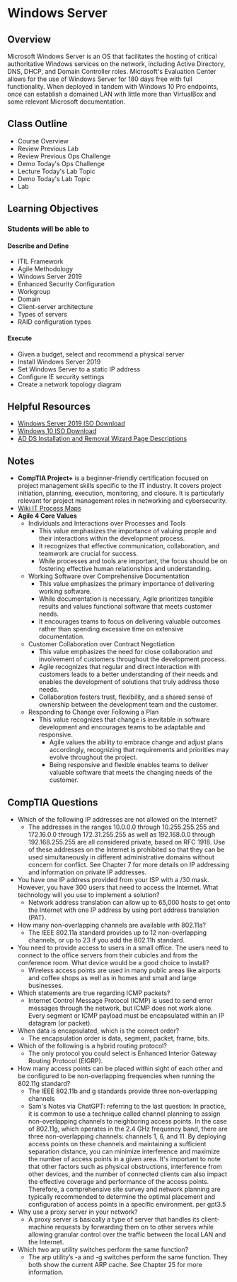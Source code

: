 # Windows Server

## Overview

Microsoft Windows Server is an OS that facilitates the hosting of critical authoritative Windows services on the network, including Active Directory, DNS, DHCP, and Domain Controller roles. Microsoft's Evaluation Center allows for the use of Windows Server for 180 days free with full functionality. When deployed in tandem with Windows 10 Pro endpoints, once can establish a domained LAN with little more than VirtualBox and some relevant Microsoft documentation.

## Class Outline

- Course Overview
- Review Previous Lab
- Review Previous Ops Challenge
- Demo Today's Ops Challenge
- Lecture Today's Lab Topic
- Demo Today's Lab Topic
- Lab

## Learning Objectives

### Students will be able to

#### Describe and Define

- ITIL Framework
- Agile Methodology
- Windows Server 2019
- Enhanced Security Configuration
- Workgroup
- Domain
- Client-server architecture
- Types of servers
- RAID configuration types

#### Execute

- Given a budget, select and recommend a physical server
- Install Windows Server 2019
- Set Windows Server to a static IP address
- Configure IE security settings
- Create a network topology diagram

## Helpful Resources

- [Windows Server 2019 ISO Download](https://www.microsoft.com/en-US/evalcenter/evaluate-windows-server-2019?filetype=ISO)
- [Windows 10 ISO Download](https://www.icloud.com/iclouddrive/01azgWsJOfzZaBbAj-G3sLWTg#Windows10)
- [AD DS Installation and Removal Wizard Page Descriptions](https://docs.microsoft.com/en-us/windows-server/identity/ad-ds/deploy/ad-ds-installation-and-removal-wizard-page-descriptions)

##  Notes

- **CompTIA Project+**  is a beginner-friendly certification focused on project management skills specific to the IT industry. It covers project initiation, planning, execution, monitoring, and closure. It is particularly relevant for project management roles in networking and cybersecurity.
- [Wiki IT Process Maps](https://wiki.en.it-processmaps.com/index.php/Main_Page)
- **Agile 4 Core Values**
  - Individuals and Interactions over Processes and Tools
    - This value emphasizes the importance of valuing people and their interactions within the development process.
    - It recognizes that effective communication, collaboration, and teamwork are crucial for success.
    - While processes and tools are important, the focus should be on fostering effective human relationships and understanding.
  - Working Software over Comprehensive Documentation
    - This value emphasizes the primary importance of delivering working software.
    - While documentation is necessary, Agile prioritizes tangible results and values functional software that meets customer needs.
    - It encourages teams to focus on delivering valuable outcomes rather than spending excessive time on extensive documentation.
  - Customer Collaboration over Contract Negotiation
    - This value emphasizes the need for close collaboration and involvement of customers throughout the development process.
    - Agile recognizes that regular and direct interaction with customers leads to a better understanding of their needs and enables the development of solutions that truly address those needs.
    - Collaboration fosters trust, flexibility, and a shared sense of ownership between the development team and the customer.
  - Responding to Change over Following a Plan
    - This value recognizes that change is inevitable in software development and encourages teams to be adaptable and responsive.
      - Agile values the ability to embrace change and adjust plans accordingly, recognizing that requirements and priorities may evolve throughout the project.
      - Being responsive and flexible enables teams to deliver valuable software that meets the changing needs of the customer.

## CompTIA Questions
- Which of the following IP addresses are not allowed on the Internet?
  - The addresses in the ranges 10.0.0.0 through 10.255.255.255 and 172.16.0.0 through 172.31.255.255 as well as 192.168.0.0 through 192.168.255.255 are all considered private, based on RFC 1918. Use of these addresses on the Internet is prohibited so that they can be used simultaneously in different administrative domains without concern for conflict. See Chapter 7 for more details on IP addressing and information on private IP addresses.
- You have one IP address provided from your ISP with a /30 mask. However, you have 300 users that need to access the Internet. What technology will you use to implement a solution?
  - Network address translation can allow up to 65,000 hosts to get onto the Internet with one IP address by using port address translation (PAT).
- How many non-overlapping channels are available with 802.11a?
  - The IEEE 802.11a standard provides up to 12 non-overlapping channels, or up to 23 if you add the 802.11h standard.
- You need to provide access to users in a small office. The users need to connect to the office servers from their cubicles and from the conference room. What device would be a good choice to install?
  - Wireless access points are used in many public areas like airports and coffee shops as well as in homes and small and large businesses.
- Which statements are true regarding ICMP packets? 
  - Internet Control Message Protocol (ICMP) is used to send error messages through the network, but ICMP does not work alone. Every segment or ICMP payload must be encapsulated within an IP datagram (or packet).
- When data is encapsulated, which is the correct order?
  - The encapsulation order is data, segment, packet, frame, bits.
- Which of the following is a hybrid routing protocol?
  - The only protocol you could select is Enhanced Interior Gateway Routing Protocol (EIGRP).
- How many access points can be placed within sight of each other and be configured to be non-overlapping frequencies when running the 802.11g standard?
  - The IEEE 802.11b and g standards provide three non-overlapping channels
  - Sam's Notes via ChatGPT: referring to the last question:
In practice, it is common to use a technique called channel planning to assign non-overlapping channels to neighboring access points. In the case of 802.11g, which operates in the 2.4 GHz frequency band, there are three non-overlapping channels: channels 1, 6, and 11. By deploying access points on these channels and maintaining a sufficient separation distance, you can minimize interference and maximize the number of access points in a given area. It's important to note that other factors such as physical obstructions, interference from other devices, and the number of connected clients can also impact the effective coverage and performance of the access points. Therefore, a comprehensive site survey and network planning are typically recommended to determine the optimal placement and configuration of access points in a specific environment. per gpt3.5
- Why use a proxy server in your network?
  - A proxy server is basically a type of server that handles its client-machine requests by forwarding them on to other servers while allowing granular control over the traffic between the local LAN and the Internet.
- Which two arp utility switches perform the same function?
  - The arp utility’s -a and -g switches perform the same function. They both show the current ARP cache. See Chapter 25 for more information.